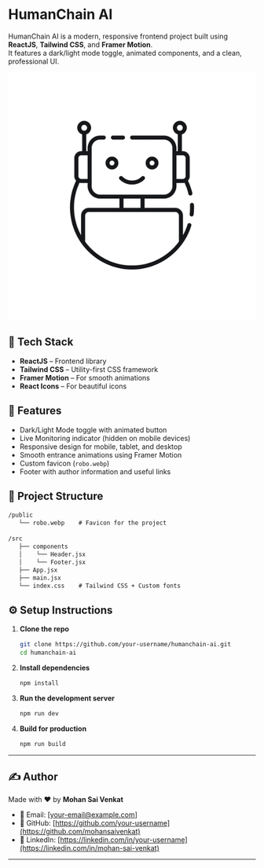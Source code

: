 # HumanChain AI

HumanChain AI is a modern, responsive frontend project built using **ReactJS**, **Tailwind CSS**, and **Framer Motion**.  
It features a dark/light mode toggle, animated components, and a clean, professional UI.

![screenshot](public/robo.webp)

## 🚀 Tech Stack

- **ReactJS** – Frontend library
- **Tailwind CSS** – Utility-first CSS framework
- **Framer Motion** – For smooth animations
- **React Icons** – For beautiful icons

## 🌟 Features

- Dark/Light Mode toggle with animated button
- Live Monitoring indicator (hidden on mobile devices)
- Responsive design for mobile, tablet, and desktop
- Smooth entrance animations using Framer Motion
- Custom favicon (`robo.webp`)
- Footer with author information and useful links

## 📁 Project Structure

```
/public
   └── robo.webp    # Favicon for the project

/src
   ├── components
   │    └── Header.jsx
   │    └── Footer.jsx
   ├── App.jsx
   ├── main.jsx
   └── index.css    # Tailwind CSS + Custom fonts
```

## ⚙️ Setup Instructions

1. **Clone the repo**

   ```bash
   git clone https://github.com/your-username/humanchain-ai.git
   cd humanchain-ai
   ```

2. **Install dependencies**

   ```bash
   npm install
   ```

3. **Run the development server**

   ```bash
   npm run dev
   ```

4. **Build for production**

   ```bash
   npm run build
   ```

---

## ✍️ Author

Made with ❤️ by **Mohan Sai Venkat**  
- 📧 Email: [your-email@example.com]
- 🔗 GitHub: [https://github.com/your-username](https://github.com/mohansaivenkat)
- 🔗 LinkedIn: [https://linkedin.com/in/your-username](https://linkedin.com/in/mohan-sai-venkat)

---

